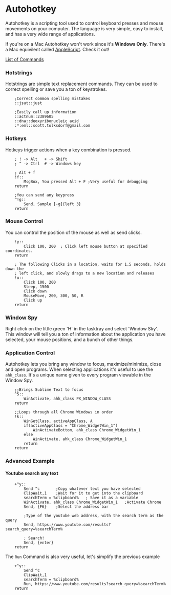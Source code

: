 # Autohotkey

Autohotkey is a scripting tool used to control keyboard presses and mouse movements on your computer. The language is very simple, easy to install, and has a very wide range of applications.

If you're on a Mac Autohotkey won't work since it's **Windows Only**. There's a Mac equivilent called [AppleScript](http://computers.tutsplus.com/tutorials/the-ultimate-beginners-guide-to-applescript--mac-3436). Check it out!

[List of Commands](https://www.autohotkey.com/docs/commands.htm)

### Hotstrings
Hotstrings are simple text replacement commands. They can be used to correct spelling or save you a ton of keystrokes.

```
	;Correct common spelling mistakes
	::jsut::just

	;Easily call up information
	::actnum::2389605
	::dna::deoxyribonucleic acid
	:*:eml::scott.tolksdorf@gmail.com
```

### Hotkeys
Hotkeys trigger actions when a key combination is pressed.

```
	; ! -> Alt   + -> Shift
	; ^ -> Ctrl  # -> Windows key

	; Alt + f
	!f::
		MsgBox, You pressed Alt + F ;Very useful for debugging
	return

	;You can send any keypress
	^!g::
		Send, Sample [-g]{left 3}
	return
```


### Mouse Control
You can control the position of the mouse as well as send clicks.

```
	!y::
		Click 100, 200  ; Click left mouse button at specified coordinates.
	return

	; The following Clicks in a location, waits for 1.5 seconds, holds down the
	; left click, and slowly drags to a new location and releases
	!u::
		Click 100, 200
		Sleep, 1500
		Click down
		MouseMove, 200, 300, 50, R
		Click up
	return
```


### Window Spy
Right click on the little green 'H' in the tasktray and select 'Window Sky'. This window will tell you a ton of information about the application you have selected, your mouse positions, and a bunch of other things.


### Application Control
Autohotkey lets you bring any window to focus, maximize/minimize, close and open programs. When selecting applications it's useful to use the `ahk_class`. It's a unique name given to every program viewable in the Window Spy.

```
	;;Brings Sublime Text to focus
	^5::
		WinActivate, ahk_class PX_WINDOW_CLASS
	return

	;;Loops through all Chrome Windows in order
	!k::
		WinGetClass, activeAppClass, A
		if(activeAppClass = "Chrome_WidgetWin_1")
			WinActivateBottom, ahk_class Chrome_WidgetWin_1
		else
			WinActivate, ahk_class Chrome_WidgetWin_1
		return
	return
```

### Advanced Example

#### Youtube search any text

```
	+^y::
		Send ^c       ;Copy whatever text you have selected
		ClipWait,1    ;Wait for it to get into the clipboard
		searchTerm = %clipboard%   ; Save it as a variable
		WinActivate, ahk_class Chrome_WidgetWin_1   ;Activate Chrome
		Send, {F6}    ;Select the address bar

		;Type of the youtube web address, with the search term as the query
		Send, https://www.youtube.com/results?search_query=%searchTerm%

		; Search!
		Send, {enter}
	return
```

The `Run` Command is also very useful, let's simplify the previous example

```
	+^y::
		Send ^c
		ClipWait,1
		searchTerm = %clipboard%
		Run, https://www.youtube.com/results?search_query=%searchTerm%
	return
```


